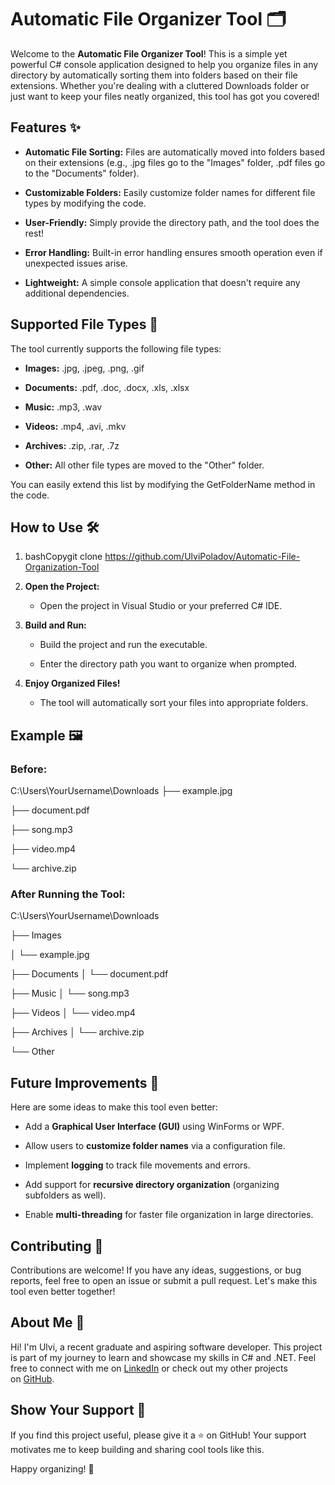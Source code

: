 Automatic File Organizer Tool 🗂️
=================================

Welcome to the **Automatic File Organizer Tool**! This is a simple yet powerful C# console application designed to help you organize files in any directory by automatically sorting them into folders based on their file extensions. Whether you're dealing with a cluttered Downloads folder or just want to keep your files neatly organized, this tool has got you covered!

Features ✨
----------

*   **Automatic File Sorting:** Files are automatically moved into folders based on their extensions (e.g., .jpg files go to the "Images" folder, .pdf files go to the "Documents" folder).
    
*   **Customizable Folders:** Easily customize folder names for different file types by modifying the code.
    
*   **User-Friendly:** Simply provide the directory path, and the tool does the rest!
    
*   **Error Handling:** Built-in error handling ensures smooth operation even if unexpected issues arise.
    
*   **Lightweight:** A simple console application that doesn't require any additional dependencies.
    

Supported File Types 📁
-----------------------

The tool currently supports the following file types:

*   **Images:** .jpg, .jpeg, .png, .gif
    
*   **Documents:** .pdf, .doc, .docx, .xls, .xlsx
    
*   **Music:** .mp3, .wav
    
*   **Videos:** .mp4, .avi, .mkv
    
*   **Archives:** .zip, .rar, .7z
    
*   **Other:** All other file types are moved to the "Other" folder.
    

You can easily extend this list by modifying the GetFolderName method in the code.

How to Use 🛠️
--------------

1.  bashCopygit clone https://github.com/UlviPoladov/Automatic-File-Organization-Tool
    
2.  **Open the Project:**
    
    *   Open the project in Visual Studio or your preferred C# IDE.
        
3.  **Build and Run:**
    
    *   Build the project and run the executable.
        
    *   Enter the directory path you want to organize when prompted.
        
4.  **Enjoy Organized Files!**
    
    *   The tool will automatically sort your files into appropriate folders.
        

Example 🖼️
-----------


### Before:


C:\\Users\\YourUsername\\Downloads
├── example.jpg

├── document.pdf

├── song.mp3

├── video.mp4

└── archive.zip

### After Running the Tool:


C:\\Users\\YourUsername\\Downloads

├── Images

│   └── example.jpg

├── Documents
│   └── document.pdf

├── Music
│   └── song.mp3

├── Videos
│   └── video.mp4

├── Archives
│   └── archive.zip

└── Other


Future Improvements 🚀
----------------------

Here are some ideas to make this tool even better:

*   Add a **Graphical User Interface (GUI)** using WinForms or WPF.
    
*   Allow users to **customize folder names** via a configuration file.
    
*   Implement **logging** to track file movements and errors.
    
*   Add support for **recursive directory organization** (organizing subfolders as well).
    
*   Enable **multi-threading** for faster file organization in large directories.
    

Contributing 🤝
---------------

Contributions are welcome! If you have any ideas, suggestions, or bug reports, feel free to open an issue or submit a pull request. Let's make this tool even better together!


About Me 👋
-----------

Hi! I'm Ulvi, a recent graduate and aspiring software developer. This project is part of my journey to learn and showcase my skills in C# and .NET. Feel free to connect with me on [LinkedIn]([https://www.linkedin.com/in/yourprofile](https://www.linkedin.com/in/ülvi-poladov-51b9042b4/)) or check out my other projects on [GitHub](https://github.com/UlviPoladov).

Show Your Support 🌟
--------------------

If you find this project useful, please give it a ⭐️ on GitHub! Your support motivates me to keep building and sharing cool tools like this.

Happy organizing! 🎉
